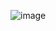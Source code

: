 ![image](https://user-images.githubusercontent.com/64565005/171328295-4842487c-aa13-4c51-8fc4-931a6541c5c7.png)
